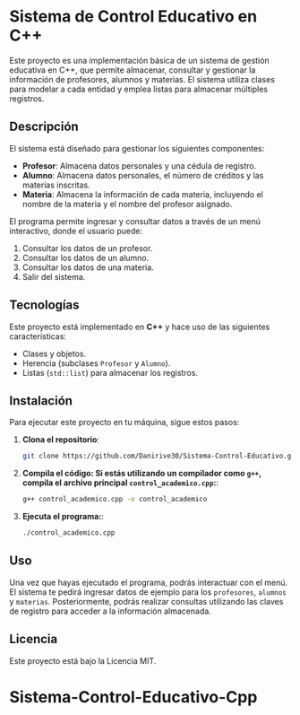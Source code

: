 # Sistema de Control Educativo en C++

Este proyecto es una implementación básica de un sistema de gestión educativa en C++, que permite almacenar, consultar y gestionar la información de profesores, alumnos y materias. El sistema utiliza clases para modelar a cada entidad y emplea listas para almacenar múltiples registros.

## Descripción

El sistema está diseñado para gestionar los siguientes componentes:
- **Profesor**: Almacena datos personales y una cédula de registro.
- **Alumno**: Almacena datos personales, el número de créditos y las materias inscritas.
- **Materia**: Almacena la información de cada materia, incluyendo el nombre de la materia y el nombre del profesor asignado.

El programa permite ingresar y consultar datos a través de un menú interactivo, donde el usuario puede:
1. Consultar los datos de un profesor.
2. Consultar los datos de un alumno.
3. Consultar los datos de una materia.
4. Salir del sistema.

## Tecnologías

Este proyecto está implementado en **C++** y hace uso de las siguientes características:
- Clases y objetos.
- Herencia (subclases `Profesor` y `Alumno`).
- Listas (`std::list`) para almacenar los registros.

## Instalación

Para ejecutar este proyecto en tu máquina, sigue estos pasos:

1. **Clona el repositorio**:
   ```bash
   git clone https://github.com/Danirive30/Sistema-Control-Educativo.git
   ```

2. **Compila el código: Si estás utilizando un compilador como `g++`, compila el archivo principal `control_academico.cpp`:**:
   ```bash
   g++ control_academico.cpp -o control_academico
   ```

3. **Ejecuta el programa:**:
   ```bash
   ./control_academico.cpp
   ```

## Uso

Una vez que hayas ejecutado el programa, podrás interactuar con el menú. El sistema te pedirá ingresar datos de ejemplo para los `profesores`, `alumnos` y `materias`. Posteriormente, podrás realizar consultas utilizando las claves de registro para acceder a la información almacenada.

## Licencia

Este proyecto está bajo la Licencia MIT.


# Sistema-Control-Educativo-Cpp

